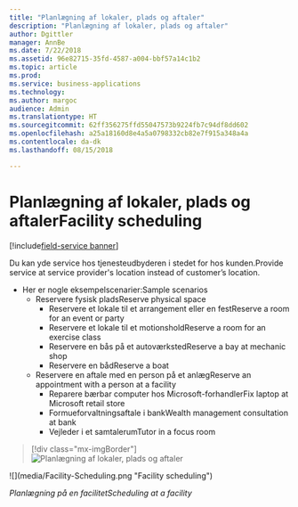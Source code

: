 ```yaml
---
title: "Planlægning af lokaler, plads og aftaler"
description: "Planlægning af lokaler, plads og aftaler"
author: Dgittler
manager: AnnBe
ms.date: 7/22/2018
ms.assetid: 96e82715-35fd-4587-a004-bbf57a14c1b2
ms.topic: article
ms.prod: 
ms.service: business-applications
ms.technology: 
ms.author: margoc
audience: Admin
ms.translationtype: HT
ms.sourcegitcommit: 62ff356275ffd55047573b9224fb7c94df8dd602
ms.openlocfilehash: a25a18160d8e4a5a0798332cb82e7f915a348a4a
ms.contentlocale: da-dk
ms.lasthandoff: 08/15/2018

---
```





#  <a name="facility-scheduling"></a><span data-ttu-id="c6c49-103">Planlægning af lokaler, plads og aftaler</span><span class="sxs-lookup"><span data-stu-id="c6c49-103">Facility scheduling</span></span>

[!include[field-service banner](../../../includes/field-service.md)]

<span data-ttu-id="c6c49-104">Du kan yde service hos tjenesteudbyderen i stedet for hos kunden.</span><span class="sxs-lookup"><span data-stu-id="c6c49-104">Provide service at service provider's location instead of customer’s location.</span></span>

* <span data-ttu-id="c6c49-105">Her er nogle eksempelscenarier:</span><span class="sxs-lookup"><span data-stu-id="c6c49-105">Sample scenarios</span></span>
    * <span data-ttu-id="c6c49-106">Reservere fysisk plads</span><span class="sxs-lookup"><span data-stu-id="c6c49-106">Reserve physical space</span></span>
        * <span data-ttu-id="c6c49-107">Reservere et lokale til et arrangement eller en fest</span><span class="sxs-lookup"><span data-stu-id="c6c49-107">Reserve a room for an event or party</span></span>
        * <span data-ttu-id="c6c49-108">Reservere et lokale til et motionshold</span><span class="sxs-lookup"><span data-stu-id="c6c49-108">Reserve a room for an exercise class</span></span>
        * <span data-ttu-id="c6c49-109">Reservere en bås på et autoværksted</span><span class="sxs-lookup"><span data-stu-id="c6c49-109">Reserve a bay at mechanic shop</span></span>
        * <span data-ttu-id="c6c49-110">Reservere en båd</span><span class="sxs-lookup"><span data-stu-id="c6c49-110">Reserve a boat</span></span>
    * <span data-ttu-id="c6c49-111">Reservere en aftale med en person på et anlæg</span><span class="sxs-lookup"><span data-stu-id="c6c49-111">Reserve an appointment with a person at a facility</span></span>
        * <span data-ttu-id="c6c49-112">Reparere bærbar computer hos Microsoft-forhandler</span><span class="sxs-lookup"><span data-stu-id="c6c49-112">Fix laptop at Microsoft retail store</span></span>
        * <span data-ttu-id="c6c49-113">Formueforvaltningsaftale i bank</span><span class="sxs-lookup"><span data-stu-id="c6c49-113">Wealth management consultation at bank</span></span>
        * <span data-ttu-id="c6c49-114">Vejleder i et samtalerum</span><span class="sxs-lookup"><span data-stu-id="c6c49-114">Tutor in a focus room</span></span>

> [!div class="mx-imgBorder"]
> <span data-ttu-id="c6c49-115">![](media/Facility-Scheduling.png "Planlægning af lokaler, plads og aftaler")
<!-- picture --></span><span class="sxs-lookup"><span data-stu-id="c6c49-115">![](media/Facility-Scheduling.png "Facility scheduling")
<!-- picture --></span></span>

<span data-ttu-id="c6c49-116">*Planlægning på en facilitet*</span><span class="sxs-lookup"><span data-stu-id="c6c49-116">*Scheduling at a facility*</span></span>

